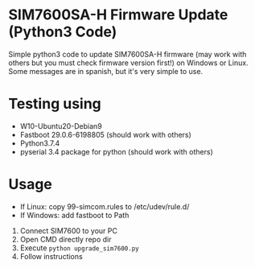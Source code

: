 # SIM7600SA-H Firmware Update (Python3 Code)
Simple python3 code to update SIM7600SA-H firmware (may work with others but you must check firmware version first!) on Windows or Linux. Some messages are in spanish, but it's very simple to use.

# Testing using
- W10-Ubuntu20-Debian9
- Fastboot 29.0.6-6198805 (should work with others)
- Python3.7.4
- pyserial 3.4 package for python (should work with others)

# Usage
- If Linux: copy 99-simcom.rules to /etc/udev/rule.d/
- If Windows: add fastboot to Path

1. Connect SIM7600 to your PC
2. Open CMD directly repo dir
3. Execute ```python upgrade_sim7600.py```
4. Follow instructions
